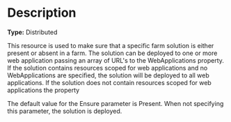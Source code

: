 # Description

**Type:** Distributed

This resource is used to make sure that a specific farm solution is either
present or absent in a farm. The solution can be deployed to one or more web
application passing an array of URL's to the WebApplications property. If the
solution contains resources scoped for web applications and no WebApplications
are specified, the solution will be deployed to all web applications. If the
solution does not contain resources scoped for web applications the property

The default value for the Ensure parameter is Present. When not specifying this
parameter, the solution is deployed.
